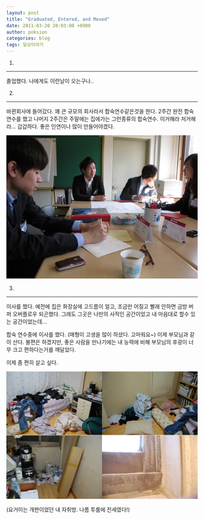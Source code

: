 ```yaml
---
layout: post
title: "Graduated, Entered, and Moved"
date: 2011-03-20 20:03:00 +0900
author: poksion
categories: blog
tags: 일상이야기
---
```


1.
----
졸업했다.
나에게도 이런날이 오는구나..


2.
----
바뀐회사에 들어갔다.
꽤 큰 규모의 회사라서 합숙연수같은것을 한다.
2주간 완전 합숙연수를 했고 나머지 2주간은 주말에는 집에가는 그런종류의 합숙연수.
이거해라 저거해라... 갑갑하다. 좋은 인연이나 많이 만들어야겠다.

<img src="/assets/img/post/entered.jpg" style="width: 600px;" />


3.
----
이사를 했다. 예전에 집은 화장실에 고드름이 얼고, 조금만 어질고 빨래 안하면 금방 버퍼 오버플로우 되곤했다. 그래도 그곳은 나만의 사적인 공간이었고 내 마음대로 할수 있는 공간이었는데...

합숙 연수중에 이사를 했다. (매형이 고생을 많이 하셨다. 고마워요~) 이제 부모님과 같이 산다. 불편은 하겠지만, 좋은 사람을 만나기에는 내 능력에 비해 부모님의 후광이 너무 크고 편하다는거를 깨달았다.

이제 좀 편히 살고 싶다.

<img src="/assets/img/post/my-room-is-dog.jpg" style="width: 600px;" />

(요거이는 개판이었던 내 자취방. 나름 투룸에 전세였다!)

